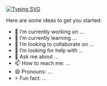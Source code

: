 [![Typing SVG](https://readme-typing-svg.demolab.com?font=Exo+2&duration=5005&pause=1000&color=A5FF53&background=000000&center=true&vCenter=true&width=500&lines=Hi%2C+my+name+is+Sakur;I+am+23+years+old;Having+a+great+plan+for+future;Learning+different+things+daily;Earning+skills+to+reach+into+my+dream+destination)](https://git.io/typing-svg)

Here are some ideas to get you started:

- 🔭 I’m currently working on ...
- 🌱 I’m currently learning ...
- 👯 I’m looking to collaborate on ...
- 🤔 I’m looking for help with ...
- 💬 Ask me about ...
- 📫 How to reach me: ...
- 😄 Pronouns: ...
- ⚡ Fun fact: ...

